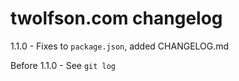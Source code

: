 # twolfson.com changelog
1.1.0 - Fixes to `package.json`, added CHANGELOG.md

Before 1.1.0 - See `git log`